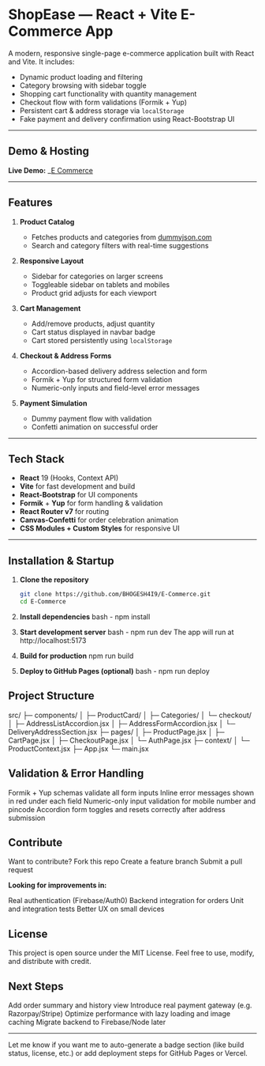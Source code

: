 # ShopEase — React + Vite E-Commerce App

A modern, responsive single-page e-commerce application built with React and Vite. It includes:

- Dynamic product loading and filtering
- Category browsing with sidebar toggle
- Shopping cart functionality with quantity management
- Checkout flow with form validations (Formik + Yup)
- Persistent cart & address storage via `localStorage`
- Fake payment and delivery confirmation using React-Bootstrap UI

---

## Demo & Hosting

**Live Demo:** _[E Commerce](https://bhogesh4i9.github.io/E-Commerce/)

---

## Features

1. **Product Catalog**
   - Fetches products and categories from [dummyjson.com](https://dummyjson.com)
   - Search and category filters with real-time suggestions

2. **Responsive Layout**
   - Sidebar for categories on larger screens
   - Toggleable sidebar on tablets and mobiles
   - Product grid adjusts for each viewport

3. **Cart Management**
   - Add/remove products, adjust quantity
   - Cart status displayed in navbar badge
   - Cart stored persistently using `localStorage`

4. **Checkout & Address Forms**
   - Accordion-based delivery address selection and form
   - Formik + Yup for structured form validation
   - Numeric-only inputs and field-level error messages

5. **Payment Simulation**
   - Dummy payment flow with validation
   - Confetti animation on successful order

---

## Tech Stack

- **React** 19 (Hooks, Context API)
- **Vite** for fast development and build
- **React-Bootstrap** for UI components
- **Formik** + **Yup** for form handling & validation
- **React Router v7** for routing
- **Canvas-Confetti** for order celebration animation
- **CSS Modules + Custom Styles** for responsive UI

---

## Installation & Startup

1. **Clone the repository**
   ```bash
   git clone https://github.com/BHOGESH4I9/E-Commerce.git
   cd E-Commerce

2. **Install dependencies**
bash - npm install

3. **Start development server**
bash - npm run dev
The app will run at http://localhost:5173

4. **Build for production**
npm run build

5. **Deploy to GitHub Pages (optional)**
bash - npm run deploy

## Project Structure
src/
├─ components/
│  ├─ ProductCard/
│  ├─ Categories/
│  └─ checkout/
│     ├─ AddressListAccordion.jsx
│     ├─ AddressFormAccordion.jsx
│     └─ DeliveryAddressSection.jsx
├─ pages/
│  ├─ ProductPage.jsx
│  ├─ CartPage.jsx
│  ├─ CheckoutPage.jsx
│  └─ AuthPage.jsx
├─ context/
│  └─ ProductContext.jsx
├─ App.jsx
└─ main.jsx

## Validation & Error Handling

Formik + Yup schemas validate all form inputs
Inline error messages shown in red under each field
Numeric-only input validation for mobile number and pincode
Accordion form toggles and resets correctly after address submission

## Contribute

Want to contribute?
Fork this repo
Create a feature branch
Submit a pull request

**Looking for improvements in:**

Real authentication (Firebase/Auth0)
Backend integration for orders
Unit and integration tests
Better UX on small devices

## License
This project is open source under the MIT License.
Feel free to use, modify, and distribute with credit.

## Next Steps

Add order summary and history view
Introduce real payment gateway (e.g. Razorpay/Stripe)
Optimize performance with lazy loading and image caching
Migrate backend to Firebase/Node later


---

Let me know if you want me to auto-generate a badge section (like build status, license, etc.) or add deployment steps for GitHub Pages or Vercel.
